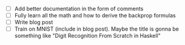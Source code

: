 - [ ] Add better documentation in the form of comments
- [ ] Fully learn all the math and how to derive the backprop formulas
- [ ] Write blog post
- [ ] Train on MNIST (include in blog post). Maybe the title is gonna be something like "Digit Recognition From Scratch in Haskell"
